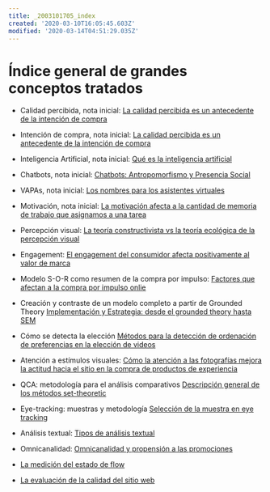 ```yaml
---
title: _2003101705_index
created: '2020-03-10T16:05:45.603Z'
modified: '2020-03-14T04:51:29.035Z'
---
```


# Índice general de grandes conceptos tratados

- Calidad percibida, nota inicial: [La calidad percibida es un antecedente de la intención de compra](2003090859_calidad_percibida_intencion_compra.md)

- Intención de compra, nota inicial: [La calidad percibida es un antecedente de la intención de compra](2003090859_calidad_percibida_intencion_compra.md)

- Inteligencia Artificial, nota inicial: [Qué es la inteligencia artificial](2004281158_inteligencia_artificial_quees.md)

- Chatbots, nota inicial: [Chatbots: Antropomorfismo y Presencia Social](2003241127_chatbotsycustomercompliance.md)

- VAPAs, nota inicial: [Los nombres para los asistentes virtuales](2004030718_nombresasistentesvirtuales.md)

- Motivación, nota inicial: [La motivación afecta a la cantidad de memoria de trabajo que asignamos a una tarea](2003101738_motivacion_memoriatrabajo.md)

- Percepción visual: [La teoría constructivista vs la teoría ecológica de la percepción visual](2003161131_unificacion_percepcion_ecologia_construccion.md)

- Engagement: [El engagement del consumidor afecta positivamente al valor de marca](2003170754_engagement_brandequity.md)

- Modelo S-O-R como resumen de la compra por impulso: [Factores que afectan a la compra por impulso onlie](2003190944_compra_por_impulso_online.md)

- Creación y contraste de un modelo completo a partir de Grounded Theory [Implementación y Estrategia: desde el grounded theory hasta SEM](2003191208_creacion_modelo_grounded_theory.md)

- Cómo se detecta la elección [Métodos para la detección de ordenación de preferencias en la elección de videos](2003200720_revelar_preferencia_porestimulos.md)

- Atención a estímulos visuales: [Cómo la atención a las fotografías mejora la actitud hacia el sitio en la compra de productos de experiencia](2003210809_atencionfotos_productosexperiencia.md)

- QCA: metodología para el análisis comparativos [Descripción general de los métodos set-theoretic](2003212003_set_theoretic_methods.md)

- Eye-tracking: muestras y metodología [Selección de la muestra en eye tracking](2003230740_muestras_eyetracking.md)

- Análisis textual: [Tipos de análisis textual](2003250920_textual_analysis.md)

- Omnicanalidad: [Omnicanalidad y propensión a las promociones](2003251146_omnicanalidadypropension_promocion.md)

- [La medición del estado de flow](2003291853_escala_de_flow.md)

- [La evaluación de la calidad del sitio web](2004040843_evaluacion_rendimiento_sitio_web.md)